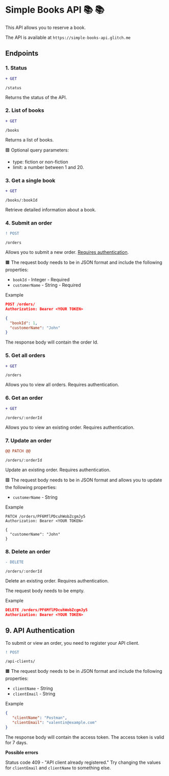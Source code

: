 # Simple Books API 📚 📚  #

This API allows you to reserve a book.

The API is available at `https://simple-books-api.glitch.me`

## Endpoints ##

### 1. Status ###

```diff
+ GET
```  

 `/status`

Returns the status of the API.

### 2. List of books ###

```diff
+ GET
``` 

`/books`

Returns a list of books.

🟩 Optional query parameters:

- type: fiction or non-fiction
- limit: a number between 1 and 20.


### 3. Get a single book ###

```diff
+ GET
``` 
`/books/:bookId`

Retrieve detailed information about a book.


### 4. Submit an order ###
```diff
! POST
``` 

 `/orders`

Allows you to submit a new order. [Requires authentication](https://github.com/EiderDiaz/introduction-to-postman-course/blob/main/simple-books-api.md#9-api-authentication).

🟧 The request body needs to be in JSON format and include the following properties:

 - `bookId` - Integer - Required
 - `customerName` - String - Required

Example
```json
POST /orders/
Authorization: Bearer <YOUR TOKEN>

{
  "bookId": 1,
  "customerName": "John"
}
```

The response body will contain the order Id.

### 5. Get all orders ###

```diff
+ GET
``` 

 `/orders`

Allows you to view all orders. Requires authentication.

### 6. Get an order ###

```diff
+ GET
``` 
`/orders/:orderId`

Allows you to view an existing order. Requires authentication.

### 7. Update an order ###

```diff
@@ PATCH @@
```

 `/orders/:orderId`

Update an existing order. Requires authentication.

🟪 The request body needs to be in JSON format and allows you to update the following properties:

 - `customerName` - String

 Example
```
PATCH /orders/PF6MflPDcuhWobZcgmJy5
Authorization: Bearer <YOUR TOKEN>

{
  "customerName": "John"
}
```

### 8. Delete an order ###

```diff
- DELETE
```

 `/orders/:orderId`

Delete an existing order. Requires authentication.

The request body needs to be empty.

 Example
```json
DELETE /orders/PF6MflPDcuhWobZcgmJy5
Authorization: Bearer <YOUR TOKEN>
```

## 9. API Authentication ##

To submit or view an order, you need to register your API client.

```diff
! POST
```

 `/api-clients/`

🟧 The request body needs to be in JSON format and include the following properties:

 - `clientName` - String
 - `clientEmail` - String

 Example

 ```json
 {
    "clientName": "Postman",
    "clientEmail": "valentin@example.com"
}
 ```

The response body will contain the access token. The access token is valid for 7 days.

**Possible errors**

Status code 409 - "API client already registered." Try changing the values for `clientEmail` and `clientName` to something else.
